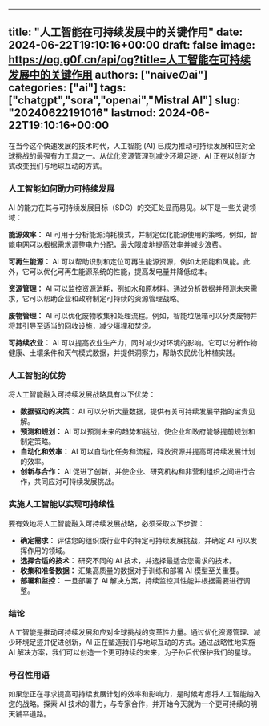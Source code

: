 
---
title: "人工智能在可持续发展中的关键作用"
date: 2024-06-22T19:10:16+00:00
draft: false
image: https://og.g0f.cn/api/og?title=人工智能在可持续发展中的关键作用
authors: ["naiveのai"]
categories: ["ai"]
tags: ["chatgpt","sora","openai","Mistral AI"]
slug: "20240622191016"
lastmod: 2024-06-22T19:10:16+00:00
---
在当今这个快速发展的技术时代，人工智能 (AI) 已成为推动可持续发展和应对全球挑战的最强有力工具之一。从优化资源管理到减少环境足迹，AI 正在以创新方式改变我们与地球互动的方式。

### 人工智能如何助力可持续发展

AI 的能力在其与可持续发展目标（SDG）的交汇处显而易见。以下是一些关键领域：

**能源效率：** AI 可用于分析能源消耗模式，并制定优化能源使用的策略。例如，智能电网可以根据需求调整电力分配，最大限度地提高效率并减少浪费。

**可再生能源：** AI 可以帮助识别和定位可再生能源资源，例如太阳能和风能。此外，它可以优化可再生能源系统的性能，提高发电量并降低成本。

**资源管理：** AI 可以监控资源消耗，例如水和原材料。通过分析数据并预测未来需求，它可以帮助企业和政府制定可持续的资源管理战略。

**废物管理：** AI 可以优化废物收集和处理流程。例如，智能垃圾箱可以分类废物并将其引导至适当的回收设施，减少填埋和焚烧。

**可持续农业：** AI 可以提高农业生产力，同时减少对环境的影响。它可以分析作物健康、土壤条件和天气模式数据，并提供洞察力，帮助农民优化种植实践。

### 人工智能的优势

将人工智能融入可持续发展战略具有以下优势：

* **数据驱动的决策：** AI 可以分析大量数据，提供有关可持续发展举措的宝贵见解。
* **预测和规划：** AI 可以预测未来的趋势和挑战，使企业和政府能够提前规划和制定策略。
* **自动化和效率：** AI 可以自动化任务和流程，释放资源并提高可持续发展计划的效率。
* **创新与合作：** AI 促进了创新，并使企业、研究机构和非营利组织之间进行合作，共同应对可持续发展挑战。

### 实施人工智能以实现可持续性

要有效地将人工智能融入可持续发展战略，必须采取以下步骤：

* **确定需求：** 评估您的组织或行业中的特定可持续发展挑战，并确定 AI 可以发挥作用的领域。
* **选择合适的技术：** 研究不同的 AI 技术，并选择最适合您需求的技术。
* **收集和准备数据：** 汇集高质量的数据对于训练和部署 AI 模型至关重要。
* **部署和监控：** 一旦部署了 AI 解决方案，持续监控其性能并根据需要进行调整。

### 结论

人工智能是推动可持续发展和应对全球挑战的变革性力量。通过优化资源管理、减少环境足迹并促进创新，AI 正在塑造我们与地球互动的方式。通过战略性地实施 AI 解决方案，我们可以创造一个更可持续的未来，为子孙后代保护我们的星球。

### 号召性用语

如果您正在寻求提高可持续发展计划的效率和影响力，是时候考虑将人工智能纳入您的战略。探索 AI 技术的潜力，与专家合作，并开始今天就为一个更可持续的明天铺平道路。